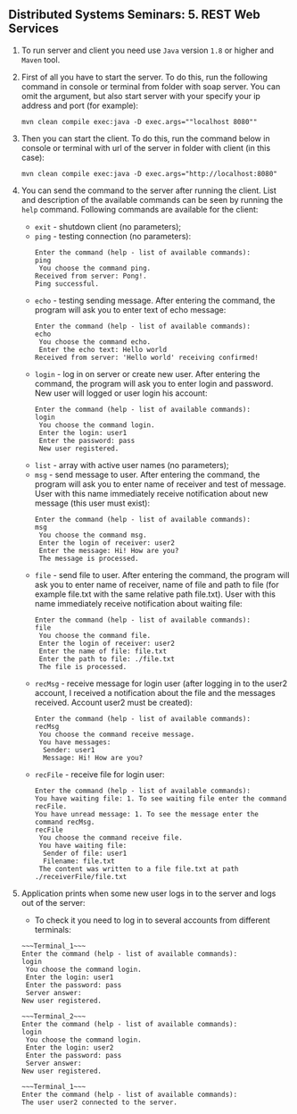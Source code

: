 ## Distributed Systems Seminars: 5. REST Web Services

1. To run server and client you need use `Java` version `1.8` or higher and `Maven` tool.

2. First of all you have to start the server. To do this, run the following command in console or terminal from folder with soap server. You can omit the argument, but also start server with your specify your ip address and port (for example):
    ```
    mvn clean compile exec:java -D exec.args=""localhost 8080""
    ```
3. Then you can start the client. To do this, run the command below in console or terminal with url of the server in folder with client (in this case):
    ```
    mvn clean compile exec:java -D exec.args="http://localhost:8080"
    ```
4. You can send the command to the server after running the client. List and description of the available commands can be seen by running the `help` command. Following commands are available for the client:
    
    - `exit` - shutdown client (no parameters);
    - `ping` - testing connection (no parameters):
        ```
        Enter the command (help - list of available commands):
        ping
         You choose the command ping.
        Received from server: Pong!.
        Ping successful.
        ```
    - `echo` - testing sending message. After entering the command, the program will ask you to enter text of echo message:
        ```
        Enter the command (help - list of available commands):
        echo
         You choose the command echo.
         Enter the echo text: Hello world
        Received from server: 'Hello world' receiving confirmed!
        ```
    - `login` - log in on server or create new user. After entering the command, the program will ask you to enter login and password. New user will logged or user login his account:
        ```
        Enter the command (help - list of available commands):
        login
         You choose the command login.
         Enter the login: user1
         Enter the password: pass
         New user registered.
        ```
    - `list` - array with active user names (no parameters);
    - `msg` - send message to user. After entering the command, the program will ask you to enter name of receiver and test of message. User with this name immediately receive notification about new message (this user must exist):
        ```
        Enter the command (help - list of available commands):
        msg
         You choose the command msg.
         Enter the login of receiver: user2
         Enter the message: Hi! How are you?
         The message is processed.
        ```
    - `file` - send file to user. After entering the command, the program will ask you to enter name of receiver, name of file and path to file (for example file.txt with the same relative path file.txt). User with this name immediately receive notification about waiting file:
        ```
        Enter the command (help - list of available commands):
        file
         You choose the command file.
         Enter the login of receiver: user2
         Enter the name of file: file.txt
         Enter the path to file: ./file.txt
         The file is processed.
        ```
    - `recMsg` - receive message for login user (after logging in to the user2 account, I received a notification about the file and the messages received. Account user2 must be created):
        ```
        Enter the command (help - list of available commands):
        recMsg
         You choose the command receive message.
         You have messages:
          Sender: user1
          Message: Hi! How are you?
        ```
    - `recFile` - receive file for login user:
        ```
        Enter the command (help - list of available commands):
        You have waiting file: 1. To see waiting file enter the command recFile.
        You have unread message: 1. To see the message enter the command recMsg.
        recFile
         You choose the command receive file.
         You have waiting file:
          Sender of file: user1
          Filename: file.txt
         The content was written to a file file.txt at path ./receiverFile/file.txt
        ```
      
5. Application prints when some new user logs in to the server and logs out of the server:
    - To check it you need to log in to several accounts from different terminals:
    ``` 
    ~~~Terminal_1~~~
    Enter the command (help - list of available commands):
    login
     You choose the command login.
     Enter the login: user1
     Enter the password: pass
     Server answer:
    New user registered.
    ```
    ```
    ~~~Terminal_2~~~
    Enter the command (help - list of available commands):
    login
     You choose the command login.
     Enter the login: user2
     Enter the password: pass
     Server answer:
    New user registered.
    ```
    ```
    ~~~Terminal_1~~~
    Enter the command (help - list of available commands):
    The user user2 connected to the server.
    ```
